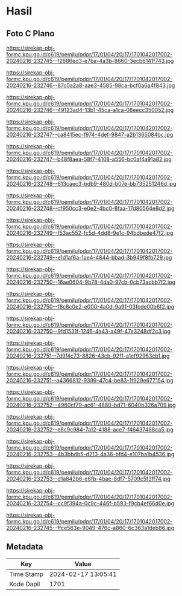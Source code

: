 # Hasil

## Foto C Plano

https://sirekap-obj-formc.kpu.go.id/c619/pemilu/pdpr/17/01/04/20/17/1701042017002-20240216-232745--f2686ed3-e7ba-4a3b-8660-3ecb6141f743.jpg

https://sirekap-obj-formc.kpu.go.id/c619/pemilu/pdpr/17/01/04/20/17/1701042017002-20240216-232746--87c0a2a8-aae3-4585-98ca-bcf0a6a4f843.jpg

https://sirekap-obj-formc.kpu.go.id/c619/pemilu/pdpr/17/01/04/20/17/1701042017002-20240216-232746--49123ad4-13b1-45ca-a1ca-08eecc350052.jpg

https://sirekap-obj-formc.kpu.go.id/c619/pemilu/pdpr/17/01/04/20/17/1701042017002-20240216-232747--ca8415ec-f974-4def-9847-a2b1365084bc.jpg

https://sirekap-obj-formc.kpu.go.id/c619/pemilu/pdpr/17/01/04/20/17/1701042017002-20240216-232747--b48f8aea-58f7-4108-a556-bc0af4a91a82.jpg

https://sirekap-obj-formc.kpu.go.id/c619/pemilu/pdpr/17/01/04/20/17/1701042017002-20240216-232748--613caec3-bdb9-480d-b07e-bb735251246d.jpg

https://sirekap-obj-formc.kpu.go.id/c619/pemilu/pdpr/17/01/04/20/17/1701042017002-20240216-232748--cf950cc3-e0e2-4bc0-8faa-17d80564e8d2.jpg

https://sirekap-obj-formc.kpu.go.id/c619/pemilu/pdpr/17/01/04/20/17/1701042017002-20240216-232749--f53ac552-fc5d-4dd8-9e1c-94bdbede47f2.jpg

https://sirekap-obj-formc.kpu.go.id/c619/pemilu/pdpr/17/01/04/20/17/1701042017002-20240216-232749--e1d1af6a-1ae4-4844-bbad-3b949f8fb729.jpg

https://sirekap-obj-formc.kpu.go.id/c619/pemilu/pdpr/17/01/04/20/17/1701042017002-20240216-232750--16ae0604-9b78-4da0-97cb-0cb73acbb7f2.jpg

https://sirekap-obj-formc.kpu.go.id/c619/pemilu/pdpr/17/01/04/20/17/1701042017002-20240216-232750--f8c8c0e2-e000-4a0d-9a91-03fcde00b6f2.jpg

https://sirekap-obj-formc.kpu.go.id/c619/pemilu/pdpr/17/01/04/20/17/1701042017002-20240216-232750--9fd1531f-1246-4a43-a49f-47e3248df2c3.jpg

https://sirekap-obj-formc.kpu.go.id/c619/pemilu/pdpr/17/01/04/20/17/1701042017002-20240216-232751--7d9f4c73-8826-43cb-92f1-a1ef92963cb1.jpg

https://sirekap-obj-formc.kpu.go.id/c619/pemilu/pdpr/17/01/04/20/17/1701042017002-20240216-232751--a4366812-9399-47c4-be83-1f929e677154.jpg

https://sirekap-obj-formc.kpu.go.id/c619/pemilu/pdpr/17/01/04/20/17/1701042017002-20240216-232752--4960cf79-ac61-4880-bd71-6040b326a709.jpg

https://sirekap-obj-formc.kpu.go.id/c619/pemilu/pdpr/17/01/04/20/17/1701042017002-20240216-232752--e8c9c984-7a12-4188-ace7-f46437488ca5.jpg

https://sirekap-obj-formc.kpu.go.id/c619/pemilu/pdpr/17/01/04/20/17/1701042017002-20240216-232753--4b3bbdb5-d213-4a36-bfd4-e107ba1b4536.jpg

https://sirekap-obj-formc.kpu.go.id/c619/pemilu/pdpr/17/01/04/20/17/1701042017002-20240216-232753--d1a842b6-e6fb-4bae-8df7-5709c5f3ff74.jpg

https://sirekap-obj-formc.kpu.go.id/c619/pemilu/pdpr/17/01/04/20/17/1701042017002-20240216-232754--cc9f394a-0c9c-446f-b593-f9cb4ef66d0e.jpg

https://sirekap-obj-formc.kpu.go.id/c619/pemilu/pdpr/17/01/04/20/17/1701042017002-20240216-232745--ffce563e-9049-476c-a860-6c363a1deb86.jpg


## Metadata

| Key        | Value               |
| ---------- | ------------------- |
| Time Stamp | 2024-02-17 13:05:41 |
| Kode Dapil | 1701                |



